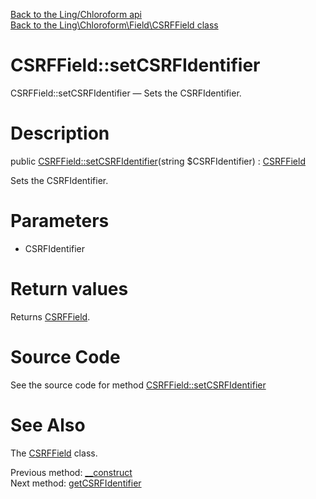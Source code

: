 [Back to the Ling/Chloroform api](https://github.com/lingtalfi/Chloroform/blob/master/doc/api/Ling/Chloroform.md)<br>
[Back to the Ling\Chloroform\Field\CSRFField class](https://github.com/lingtalfi/Chloroform/blob/master/doc/api/Ling/Chloroform/Field/CSRFField.md)


CSRFField::setCSRFIdentifier
================



CSRFField::setCSRFIdentifier — Sets the CSRFIdentifier.




Description
================


public [CSRFField::setCSRFIdentifier](https://github.com/lingtalfi/Chloroform/blob/master/doc/api/Ling/Chloroform/Field/CSRFField/setCSRFIdentifier.md)(string $CSRFIdentifier) : [CSRFField](https://github.com/lingtalfi/Chloroform/blob/master/doc/api/Ling/Chloroform/Field/CSRFField.md)




Sets the CSRFIdentifier.




Parameters
================


- CSRFIdentifier

    


Return values
================

Returns [CSRFField](https://github.com/lingtalfi/Chloroform/blob/master/doc/api/Ling/Chloroform/Field/CSRFField.md).








Source Code
===========
See the source code for method [CSRFField::setCSRFIdentifier](https://github.com/lingtalfi/Chloroform/blob/master/Field/CSRFField.php#L59-L63)


See Also
================

The [CSRFField](https://github.com/lingtalfi/Chloroform/blob/master/doc/api/Ling/Chloroform/Field/CSRFField.md) class.

Previous method: [__construct](https://github.com/lingtalfi/Chloroform/blob/master/doc/api/Ling/Chloroform/Field/CSRFField/__construct.md)<br>Next method: [getCSRFIdentifier](https://github.com/lingtalfi/Chloroform/blob/master/doc/api/Ling/Chloroform/Field/CSRFField/getCSRFIdentifier.md)<br>

